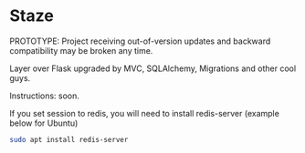Staze
===

PROTOTYPE: Project receiving out-of-version updates and backward compatibility may be broken any time.

Layer over Flask upgraded by MVC, SQLAlchemy, Migrations and other cool guys.

Instructions: soon.

If you set session to redis, you will need to install redis-server (example below for Ubuntu)
```sh
sudo apt install redis-server
```
